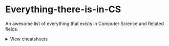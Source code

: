 # Everything-there-is-in-CS
An awesome list of everything that exists in Computer Science and Related fields. 

<details>
<summary>View cheatsheets</summary>

#### PHP

- [Laravel](backend/laravel.php)
